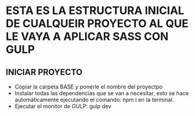 # ESTA ES LA ESTRUCTURA INICIAL DE CUALQUEIR PROYECTO AL QUE LE VAYA A APLICAR SASS CON GULP

## INICIAR PROYECTO

* Copiar la carpeta BASE y ponerle el nombre del proyectpo
* Instalar todas las dependencias que se van a necesitar, esto se hace automáticamente ejecutando el comando: npm i en la terminal.
* Ejecutar el monitor de GULP: gulp dev
